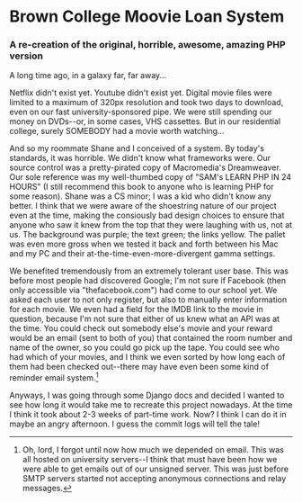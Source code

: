# Brown College Moovie Loan System
### A re-creation of the original, horrible, awesome, amazing PHP version

A long time ago, in a galaxy far, far away...

Netflix didn't exist yet. Youtube didn't exist yet. Digital movie files were limited to a maximum of 320px resolution and took two days to download, even on our fast university-sponsored pipe. We were still spending our money on DVDs--or, in some cases, VHS cassettes. But in our residential college, surely SOMEBODY had a movie worth watching...

And so my roommate Shane and I conceived of a system. By today's standards, it was horrible. We didn't know what frameworks were. Our source control was a pretty-pirated copy of Macromedia's Dreamweaver. Our sole reference was my well-thumbed copy of "SAM's LEARN PHP IN 24 HOURS" (I still recommend this book to anyone who is learning PHP for some reason). Shane was a CS minor; I was a kid who didn't know any better. I think that we were aware of the shoestring nature of our project even at the time, making the consiously bad design choices to ensure that anyone who saw it knew from the top that they were laughing with us, not at us. The background was purple; the text green; the links yellow. The pallet was even more gross when we tested it back and forth between his Mac and my PC and their at-the-time-even-more-divergent gamma settings.

We benefited tremendously from an extremely tolerant user base. This was before most people had discovered Google; I'm not sure if Facebook (then only accessible via "thefacebook.com") had come to our school yet. We asked each user to not only register, but also to manually enter information for each movie. We even had a field for the IMDB link to the movie in question, because I'm not sure that either of us knew what an API was at the time. You could check out somebody else's movie and your reward would be an email (sent to both of you) that contained the room number and name of the owner, so you could go pick up the tape. You could see who had which of your movies, and I think we even sorted by how long each of them had been checked out--there may have even been some kind of reminder email system.[^1]

Anyways, I was going through some Django docs and decided I wanted to see how long it would take me to recreate this project nowadays. At the time I think it took about 2-3 weeks of part-time work. Now? I think I can do it in maybe an angry afternoon. I guess the commit logs will tell the tale!

[^1]: Oh, lord, I forgot until now how much we depended on email. This was all hosted on university servers--I think that must have been how we were able to get emails out of our unsigned server. This was just before SMTP servers started not accepting anonymous connections and relay messages.